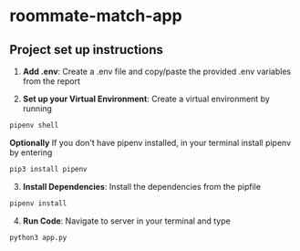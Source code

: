 # roommate-match-app
## Project set up instructions
1. **Add .env**: Create a .env file and copy/paste the provided .env variables from the report 

2. **Set up your Virtual Environment**: Create a virtual environment by running 
```bash 
pipenv shell
```

**Optionally** If you don't have pipenv installed, in your terminal install pipenv by entering
```bash 
pip3 install pipenv
```

3. **Install Dependencies**: Install the dependencies from the pipfile
```bash 
pipenv install
```

4. **Run Code**: Navigate to server in your terminal and type
```bash 
python3 app.py
``` 
